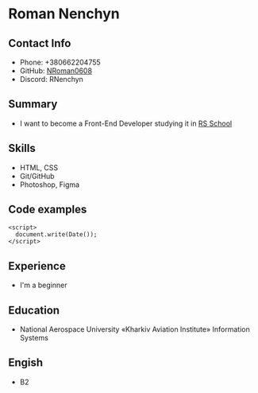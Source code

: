 # Roman Nenchyn
## Contact Info

- Phone: +380662204755
- GitHub: [NRoman0608](https://github.com/NRoman0608)
- Discord: RNenchyn 
## Summary
- I want to become a Front-End Developer studying it in [RS School](https://rs.school)

## Skills
- HTML, CSS
- Git/GitHub
- Photoshop, Figma

## Code examples

```
<script>
  document.write(Date()); 
</script>
```

## Experience
- I'm a beginner

## Education
- National Aerospace University «Kharkiv Aviation Institute»
Information Systems

## Engish
- B2
